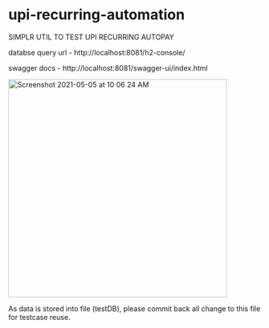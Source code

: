 # upi-recurring-automation


SIMPLR UTIL TO TEST UPI RECURRING AUTOPAY



databse query url - http://localhost:8081/h2-console/
  
swagger docs - http://localhost:8081/swagger-ui/index.html
  
  
<img width="435" alt="Screenshot 2021-05-05 at 10 06 24 AM" src="https://user-images.githubusercontent.com/78246948/117097564-a11ba380-ad89-11eb-9597-d0a1fb172231.png">
  
  
  As data is stored into file (testDB), please commit back all change to this file for testcase reuse.
